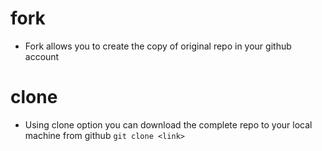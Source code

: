 # fork

* Fork allows you to create the copy of original repo in your github account

# clone

* Using clone option you can download the complete repo to your local machine from github
  `git clone <link>`